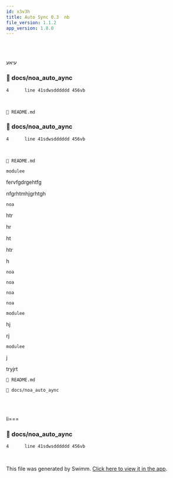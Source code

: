 ```yaml
---
id: x3v3h
title: Auto Sync 0.3  nb
file_version: 1.1.2
app_version: 1.8.0
---
```


<br/>

<br/>

עיאע
<!-- NOTE-swimm-snippet: the lines below link your snippet to Swimm -->
### 📄 docs/noa_auto_aync
```
4      line 41sdwsdddddd 456vb
```

<br/>

`📄 README.md`
<!-- NOTE-swimm-snippet: the lines below link your snippet to Swimm -->
### 📄 docs/noa_auto_aync
<!-- collapsed -->

```
4      line 41sdwsdddddd 456vb
```

<br/>

`📄 README.md`

`modulee`<swm-token data-swm-token=":sidebars.js:12:0:0:`modulee.exportss = {`"/>

fervfgdrgehtfg

nfgrhtmhjgrhtgh

`noa`<swm-token data-swm-token=":docs/noa_auto_aync:1:0:0:`noa dana onaa faba ground control  hey noa dana onna faba ground control }`"/>

htr

hr

ht

htr

h

`noa`<swm-token data-swm-token=":docs/noa_auto_aync:1:14:14:`noa dana onaa faba ground control  hey noa dana onna faba ground control }`"/>

`noa`<swm-token data-swm-token=":docs/noa_auto_aync:2:1:1:`    noa: }`"/>

`noa`<swm-token data-swm-token=":docs/noa_auto_aync:4:1:1:`    noa: }`"/>

`noa`<swm-token data-swm-token=":docs/noa_auto_aync:6:1:1:`      noa: }`"/>

`modulee`<swm-token data-swm-token=":sidebars.js:12:0:0:`modulee.exportss = {`"/>

hj

rj

`modulee`<swm-token data-swm-token=":sidebars.js:12:0:0:`modulee.exportss = {`"/>

j

tryjrt

`📄 README.md`

`📄 docs/noa_auto_aync`

<br/>

<br/>

li===
<!-- NOTE-swimm-snippet: the lines below link your snippet to Swimm -->
### 📄 docs/noa_auto_aync
```
4      line 41sdwsdddddd 456vb
```

<br/>

This file was generated by Swimm. [Click here to view it in the app](http://localhost:5000/repos/Z2l0aHViJTNBJTNBTm9hUmVwbyUzQSUzQU5vYW96ZXI=/docs/x3v3h).
